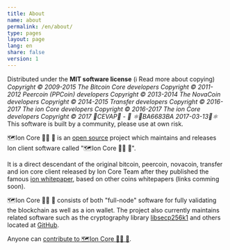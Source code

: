 ```yaml
---
title: About
name: about
permalink: /en/about/
type: pages
layout: page
lang: en
share: false
version: 1
---
```


Distributed under the **MIT software license** (ℹ️ Read more about copying)
_Copyright ©️ 2009-2015 The Bitcoin Core developers_
_Copyright ©️ 2011-2012 Peercoin (PPCoin) developers_
_Copyright ©️ 2013-2014 The NovaCoin developers_
_Copyright ©️ 2014-2015 Transfer developers_
_Copyright ©️ 2016-2017 The ion Core developers_
_Copyright ©️ 2016-2017 The ion Core developers_
_Copyright ©️ 2017 🐼CEVAP🐼 - 📧 ⚛️🔐BA6683BA 2017-03-13🔐⚛️_
This software is built by a community, please use at own risk.

🗺️Ion Core 👯👯 👛 is an [open source](https://opensource.org/) project which maintains and releases Ion client software called "🗺️Ion Core 👯👯 👛".

It is a direct descendant of the original bitcoin, peercoin, novacoin, transfer and ion core client released by Ion Core Team after they published the famous [ion whitepaper](/ion.pdf), based on other coins whitepapers (links comming soon).

🗺️Ion Core 👯👯 👛 consists of both "full-node" software for fully validating the blockchain as well as a ion wallet. The project also currently maintains related software such as the cryptography library [libsecp256k1](https://github.com/ion/secp256k1) and others located at [GitHub](https://github.com/ion).

Anyone can [contribute to 🗺️Ion Core 👯👯 👛](/en/contribute/).
